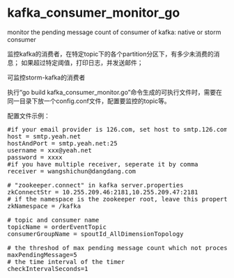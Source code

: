 # kafka_consumer_monitor_go
monitor the pending message count of consumer of kafka: native or storm consumer

监控kafka的消费者，在特定topic下的各个partition分区下，有多少未消费的消息；
如果超过特定阈值，打印日志，并发送邮件；

可监控storm-kafka的消费者

执行“go build kafka_consumer_monitor.go”命令生成的可执行文件时，需要在同一目录下放一个config.conf文件，配置要监控的topic等。

配置文件示例：
<pre>
#if your email provider is 126.com, set host to smtp.126.com
host = smtp.yeah.net
hostAndPort = smtp.yeah.net:25
username = xxx@yeah.net
password = xxxx
#if you have multiple receiver, seperate it by comma
receiver = wangshichun@dangdang.com

# "zookeeper.connect" in kafka server.properties
zkConnectStr = 10.255.209.46:2181,10.255.209.47:2181
# if the namespace is the zookeeper root, leave this property blank
zkNamespace = /kafka

# topic and consumer name
topicName = orderEventTopic
consumerGroupName = spoutId_AllDimensionTopology

# the threshod of max pending message count which not processed by the consumer
maxPendingMessage=5
# the time interval of the timer
checkIntervalSeconds=1

</pre>
